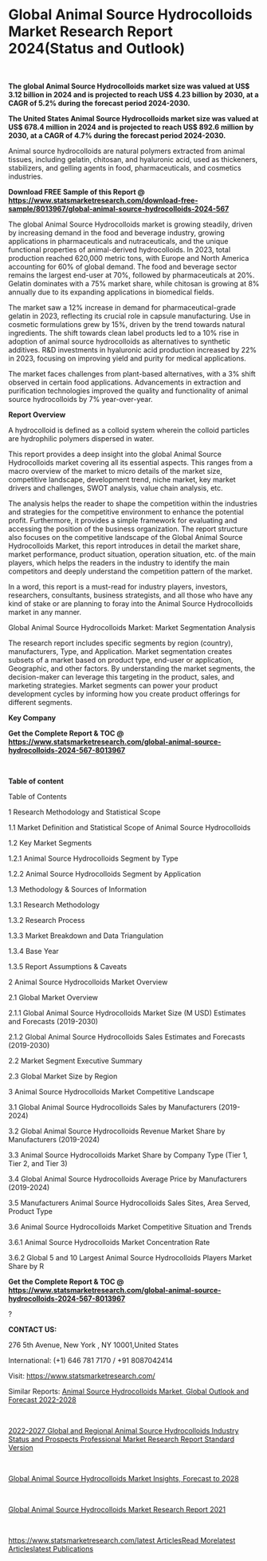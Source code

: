 <h1>Global Animal Source Hydrocolloids Market Research Report 2024(Status and Outlook)</h1><br/><p><strong>The global Animal Source Hydrocolloids market size was valued at US$ 3.12 billion in 2024 and is projected to reach US$ 4.23 billion by 2030, at a <strong>CAGR</strong> of 5.2% during the forecast period 2024-2030.</strong></p>
 
 
 
 <p><strong>The United States Animal Source Hydrocolloids market size was valued at US$ 678.4 million in 2024 and is projected to reach US$ 892.6 million by 2030, at a <strong>CAGR</strong> of 4.7% during the forecast period 2024-2030.</strong></p>
 
 
 
 <p>Animal source hydrocolloids are natural polymers extracted from animal tissues, including gelatin, chitosan, and hyaluronic acid, used as thickeners, stabilizers, and gelling agents in food, pharmaceuticals, and cosmetics industries.</p>
 
 
 
 <p><strong>Download FREE Sample of this Report @ <a href="https://www.statsmarketresearch.com/download-free-sample/8013967/global-animal-source-hydrocolloids-2024-567">https://www.statsmarketresearch.com/download-free-sample/8013967/global-animal-source-hydrocolloids-2024-567</a></strong></p>
 
 
 
 <p>The global Animal Source Hydrocolloids market is growing steadily, driven by increasing demand in the food and beverage industry, growing applications in pharmaceuticals and nutraceuticals, and the unique functional properties of animal-derived hydrocolloids. In 2023, total production reached 620,000 metric tons, with Europe and North America accounting for 60% of global demand. The food and beverage sector remains the largest end-user at 70%, followed by pharmaceuticals at 20%. Gelatin dominates with a 75% market share, while chitosan is growing at 8% annually due to its expanding applications in biomedical fields.</p>
 
 
 
 <p>The market saw a 12% increase in demand for pharmaceutical-grade gelatin in 2023, reflecting its crucial role in capsule manufacturing. Use in cosmetic formulations grew by 15%, driven by the trend towards natural ingredients. The shift towards clean label products led to a 10% rise in adoption of animal source hydrocolloids as alternatives to synthetic additives. R&D investments in hyaluronic acid production increased by 22% in 2023, focusing on improving yield and purity for medical applications.</p>
 
 
 
 <p>The market faces challenges from plant-based alternatives, with a 3% shift observed in certain food applications. Advancements in extraction and purification technologies improved the quality and functionality of animal source hydrocolloids by 7% year-over-year.</p>
 
 
 
 <p><strong>Report Overview</strong></p>
 
 
 
 <p>A hydrocolloid is defined as a colloid system wherein the colloid particles are hydrophilic polymers dispersed in water.</p>
 
 
 
 <p>This report provides a deep insight into the global Animal Source Hydrocolloids market covering all its essential aspects. This ranges from a macro overview of the market to micro details of the market size, competitive landscape, development trend, niche market, key market drivers and challenges, SWOT analysis, value chain analysis, etc.</p>
 
 
 
 <p>The analysis helps the reader to shape the competition within the industries and strategies for the competitive environment to enhance the potential profit. Furthermore, it provides a simple framework for evaluating and accessing the position of the business organization. The report structure also focuses on the competitive landscape of the Global Animal Source Hydrocolloids Market, this report introduces in detail the market share, market performance, product situation, operation situation, etc. of the main players, which helps the readers in the industry to identify the main competitors and deeply understand the competition pattern of the market.</p>
 
 
 
 <p>In a word, this report is a must-read for industry players, investors, researchers, consultants, business strategists, and all those who have any kind of stake or are planning to foray into the Animal Source Hydrocolloids market in any manner.</p>
 
 
 
 <p>Global Animal Source Hydrocolloids Market: Market Segmentation Analysis</p>
 
 
 
 <p>The research report includes specific segments by region (country), manufacturers, Type, and Application. Market segmentation creates subsets of a market based on product type, end-user or application, Geographic, and other factors. By understanding the market segments, the decision-maker can leverage this targeting in the product, sales, and marketing strategies. Market segments can power your product development cycles by informing how you create product offerings for different segments.</p>
 
 
 
 <p><strong>Key Company</strong></p>
 
 
 
 <div><b>Get the Complete Report & TOC @ <a href="https://www.statsmarketresearch.com/global-animal-source-hydrocolloids-2024-567-8013967">https://www.statsmarketresearch.com/global-animal-source-hydrocolloids-2024-567-8013967</a></b></div>
 
 
 
 <p><br />
 
 <b>Table of content</b></p>
 
 
 
 <p>Table of Contents<br />
 
 1 Research Methodology and Statistical Scope<br />
 
 1.1 Market Definition and Statistical Scope of Animal Source Hydrocolloids<br />
 
 1.2 Key Market Segments<br />
 
 1.2.1 Animal Source Hydrocolloids Segment by Type<br />
 
 1.2.2 Animal Source Hydrocolloids Segment by Application<br />
 
 1.3 Methodology & Sources of Information<br />
 
 1.3.1 Research Methodology<br />
 
 1.3.2 Research Process<br />
 
 1.3.3 Market Breakdown and Data Triangulation<br />
 
 1.3.4 Base Year<br />
 
 1.3.5 Report Assumptions & Caveats<br />
 
 2 Animal Source Hydrocolloids Market Overview<br />
 
 2.1 Global Market Overview<br />
 
 2.1.1 Global Animal Source Hydrocolloids Market Size (M USD) Estimates and Forecasts (2019-2030)<br />
 
 2.1.2 Global Animal Source Hydrocolloids Sales Estimates and Forecasts (2019-2030)<br />
 
 2.2 Market Segment Executive Summary<br />
 
 2.3 Global Market Size by Region<br />
 
 3 Animal Source Hydrocolloids Market Competitive Landscape<br />
 
 3.1 Global Animal Source Hydrocolloids Sales by Manufacturers (2019-2024)<br />
 
 3.2 Global Animal Source Hydrocolloids Revenue Market Share by Manufacturers (2019-2024)<br />
 
 3.3 Animal Source Hydrocolloids Market Share by Company Type (Tier 1, Tier 2, and Tier 3)<br />
 
 3.4 Global Animal Source Hydrocolloids Average Price by Manufacturers (2019-2024)<br />
 
 3.5 Manufacturers Animal Source Hydrocolloids Sales Sites, Area Served, Product Type<br />
 
 3.6 Animal Source Hydrocolloids Market Competitive Situation and Trends<br />
 
 3.6.1 Animal Source Hydrocolloids Market Concentration Rate<br />
 
 3.6.2 Global 5 and 10 Largest Animal Source Hydrocolloids Players Market Share by R</p>
 
 
 
 <div><b>Get the Complete Report & TOC @ <a href="https://www.statsmarketresearch.com/global-animal-source-hydrocolloids-2024-567-8013967">https://www.statsmarketresearch.com/global-animal-source-hydrocolloids-2024-567-8013967</a></b></div>
 
 
 
 <p>? </p>
 
 
 
 <p><b>CONTACT US:</b><br />
 
 276 5th Avenue, New York , NY 10001,United States<br />
 
 International: (+1) 646 781 7170 / +91 8087042414<br />
 
 Visit: <a href="https://www.statsmarketresearch.com/">https://www.statsmarketresearch.com/</a><br />
 
 Similar Reports: <a href="https://www.statsmarketresearch.com/global-animal-source-hydrocolloids-2024-567-8013967">Animal Source Hydrocolloids Market, Global Outlook and Forecast 2022-2028</a><br />
 
 <br />
 
 <a href="https://www.statsmarketresearch.com/global-animal-source-hydrocolloids-2024-567-8013967">2022-2027 Global and Regional Animal Source Hydrocolloids Industry Status and Prospects Professional Market Research Report Standard Version</a><br />
 
 <br />
 
 <a href="https://www.statsmarketresearch.com/global-animal-source-hydrocolloids-2024-567-8013967">Global Animal Source Hydrocolloids Market Insights, Forecast to 2028</a><br />
 
 <br />
 
 <a href="https://www.statsmarketresearch.com/global-animal-source-hydrocolloids-2024-567-8013967">Global Animal Source Hydrocolloids Market Research Report 2021</a><br />
 
 <br />
 
 <a href="https://gyeongbokgung.com">https://www.statsmarketresearch.com/</a><a href="https://hallyeomaritime.com">latest Articles</a><a href="https://jingwansa.com">Read More</a><a href="https://nguoiviet.jp/">latest Articles</a><a href="https://www.intelmarketresearch.com/">latest Publications</a></p>